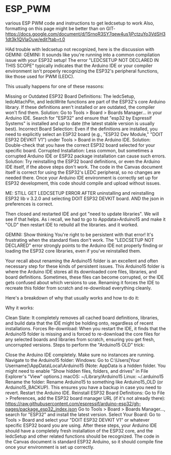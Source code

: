 # ESP_PWM
various ESP PWM code and instructions to get ledcsetup to work
Also, formatting on this page might be better than on GIT-
https://docs.google.com/document/d/1SrnoR3SY7qew4us1jPctzuYo3VdSH31dt3k1QVlaOuw/edit?tab=t.0

HAd trouble with ledcsetup not recognized, here is the discussion with GEMINI:
GEMINI:
It sounds like you're running into a common compilation issue with your ESP32 setup! The error "LEDCSETUP NOT DECLARED IN THIS SCOPE" typically indicates that the Arduino IDE or your compiler environment isn't properly recognizing the ESP32's peripheral functions, like those used for PWM (LEDC).

This usually happens for one of these reasons:

Missing or Outdated ESP32 Board Definitions: The ledcSetup, ledcAttachPin, and ledcWrite functions are part of the ESP32's core Arduino library. If these definitions aren't installed or are outdated, the compiler won't find them.
Solution: Go to Tools > Board > Boards Manager... in your Arduino IDE. Search for "ESP32" and ensure that "esp32 by Espressif Systems" is installed and up to date (the latest stable version is usually best).
Incorrect Board Selection: Even if the definitions are installed, you need to explicitly select an ESP32 board (e.g., "ESP32 Dev Module," "DOIT ESP32 DEVKIT V1") under Tools > Board in the Arduino IDE.
Solution: Double-check that you have the correct ESP32 board selected for your specific board.
Corrupted Installation: Less common, but sometimes a corrupted Arduino IDE or ESP32 package installation can cause such errors.
Solution: Try reinstalling the ESP32 board definitions, or even the Arduino IDE itself, if the above steps don't work.
The code in the Canvas document itself is correct for using the ESP32's LEDC peripheral, so no changes are needed there. Once your Arduino IDE environment is correctly set up for ESP32 development, this code should compile and upload without issues.


ME: 
STILL GET LEDCSETUP ERROR AFTER uninstalling and reinstalling ESP32 lib v 3.2.0 and selecting DOIT ESP32 DEVKIT board. AND the json in preferences is correct.

Then closed and restarted IDE and got "need to update libraries". We will see if that helps. As i recall, we had to go to Appdata>Arduino15 and make it "OLD" then restart IDE to rebuild all the libraries. and it worked.



GEMINI:
Show thinking
You're right to be persistent with that error! It's frustrating when the standard fixes don't work. The "LEDCSETUP NOT DECLARED" error strongly points to the Arduino IDE not properly finding or loading the ESP32 core libraries, even if you've reinstalled them.

Your recall about renaming the Arduino15 folder is an excellent and often necessary step for these kinds of persistent issues. This Arduino15 folder is where the Arduino IDE stores all its downloaded core files, libraries, and board definitions. Sometimes, these files can become corrupted, or the IDE gets confused about which versions to use. Renaming it forces the IDE to recreate this folder from scratch and re-download everything cleanly.

Here's a breakdown of why that usually works and how to do it:

Why it works:

Clean Slate: It completely removes all cached board definitions, libraries, and build data that the IDE might be holding onto, regardless of recent installations.
Forces Re-download: When you restart the IDE, it finds that the Arduino15 folder is missing and is forced to re-download the core files for any selected boards and libraries from scratch, ensuring you get fresh, uncorrupted versions.
Steps to perform the "Arduino15 OLD" trick:

Close the Arduino IDE completely. Make sure no instances are running.
Navigate to the Arduino15 folder:
Windows: Go to C:\Users\[Your Username]\AppData\Local\Arduino15
(Note: AppData is a hidden folder. You might need to enable "Show hidden files, folders, and drives" in File Explorer's "View" options.)
macOS: ~/Library/Arduino15
Linux: ~/.arduino15
Rename the folder: Rename Arduino15 to something like Arduino15_OLD (or Arduino15_BACKUP). This ensures you have a backup in case you need to revert.
Restart the Arduino IDE.
Reinstall ESP32 Board Definitions: Go to File > Preferences, add the ESP32 board manager URL (if it's not already there): https://raw.githubusercontent.com/espressif/arduino-esp32/gh-pages/package_esp32_index.json
Go to Tools > Board > Boards Manager..., search for "ESP32" and install the latest version.
Select Your Board: Go to Tools > Board and select your "DOIT ESP32 DEVKIT V1" or whatever specific ESP32 board you are using.
After these steps, your Arduino IDE should have a completely fresh installation of the ESP32 core, and the ledcSetup and other related functions should be recognized. The code in the Canvas document is standard ESP32 Arduino, so it should compile fine once your environment is set up correctly.

